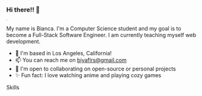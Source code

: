 ### Hi there!! 👋

<hr style="width:0.1">

My name is Bianca. I'm a Computer Science student and my goal is to become a Full-Stack Software Engineer. I am currently teaching myself web development. 

- 📍 I'm based in Los Angeles, California!
- 📫 You can reach me on biyaflrs@gmail.com
- 🤝 I'm open to collaborating on open-source or personal projects
- ✨ Fun fact: I love watching anime and playing cozy games

Skills


<!--
**biancsflores/biancsflores** is a ✨ _special_ ✨ repository because its `README.md` (this file) appears on your GitHub profile.

Here are some ideas to get you started:

- 🔭 I’m currently working on ...
- 🌱 I’m currently learning ...
- 👯 I’m looking to collaborate on ...
- 🤔 I’m looking for help with ...
- 💬 Ask me about ...
- 📫 How to reach me: ...
- 😄 Pronouns: ...
- ⚡ Fun fact: ...
-->
